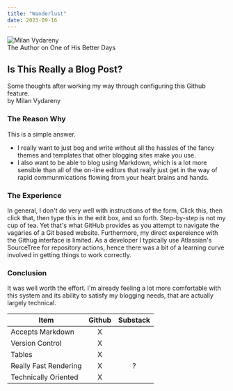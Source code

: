 ```yaml
---
title: "Wanderlust"
date: 2023-09-16
---
```

![Milan Vydareny](https://en.gravatar.com/userimage/30460232/5fdd20f361b2bcbc072dfb6760d90b19.jpeg?size=256 "Milan Vydareny")  
The Author on One of His Better Days

## Is This Really a Blog Post?

Some thoughts after working my way through configuring this Github feature.  
by Milan Vydareny

### The Reason Why

This is a simple answer. 
- I really want to just bog and write without all the hassles of the fancy themes and templates that other blogging sites make you use.
- I also want to be able to blog using Markdown, which is a lot more sensible than all of the on-line editors that really just get in the way of rapid communmications flowing from your heart brains and hands.

### The Experience

In general, I don't do very well with instructions of the form, Click this, then click that, then type this in the edit box, and so forth. Step-by-step is not my cup of tea. Yet that's what GitHub provides as you attempt to navigate the vagaries of a Git based website. Furthermore, my direct expereience with the Githug interface is limited. As a developer I typically use Atlassian's SourceTree for repository actions, hence there was a bit of a learning curve involved in getting things to work correctly.

### Conclusion

It was well worth the effort. I'm already feeling a lot more comfortable with this system and its ability to satisfy my blogging needs, that are actually largely technical. 

|Item|Github|Substack|
|-------|:---------:|:-----:|
|Accepts Markdown| X | |
|Version Control| X | |
|Tables| X|  |
|Really Fast Rendering| X | ? |
|Technically Oriented| X|  |
